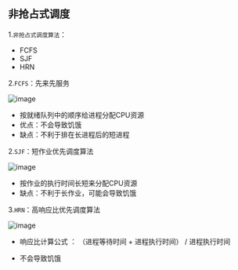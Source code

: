 ## 非抢占式调度

1.`非抢占式调度算法`：

- FCFS
- SJF
- HRN

2.`FCFS`：先来先服务

![image](https://tvax4.sinaimg.cn/large/0085EwgIgy1gtgmaernj9j60o306gdg602.jpg)

- 按就绪队列中的顺序给进程分配CPU资源
- 优点：不会导致饥饿
- 缺点：不利于排在长进程后的短进程

2.`SJF`：短作业优先调度算法

![image](https://tva1.sinaimg.cn/large/0085EwgIgy1gtgmaqyifjj60ol06zq3o02.jpg)

- 按作业的执行时间长短来分配CPU资源
- 缺点：不利于长作业，可能会导致饥饿

3.`HRN`：高响应比优先调度算法

![image](https://tvax3.sinaimg.cn/large/0085EwgIgy1gtgmb0f9ghj60ls07675q02.jpg)

- 响应比计算公式 ： （进程等待时间 + 进程执行时间）  / 进程执行时间

- 不会导致饥饿

